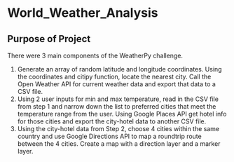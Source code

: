 # World_Weather_Analysis

## Purpose of Project
There were 3 main components of the WeatherPy challenge.
1.  Generate an array of random latitude and longitude coordinates.  Using the coordinates and citipy function, locate the nearest city.  Call the Open Weather API for current weather data and export that data to a CSV file.
2.  Using 2 user inputs for min and max temperature, read in the CSV file from step 1 and narrow down the list to preferred cities that meet the temperature range from the user.  Using Google Places API get hotel info for those cities and export the city-hotel data to another CSV file.
3.  Using the city-hotel data from Step 2, choose 4 cities within the same country and use Google Directions API to map a roundtrip route between the 4 cities.  Create a map with a direction layer and a marker layer.
